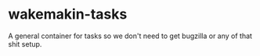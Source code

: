 wakemakin-tasks
===============

A general container for tasks so we don't need to get bugzilla or any of that shit setup.
